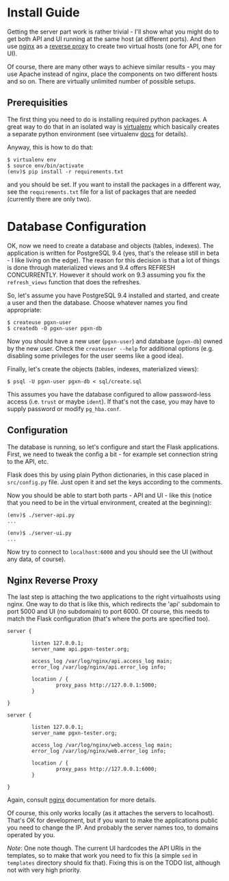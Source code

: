 # Install Guide

Getting the server part work is rather trivial - I'll show what you might
do to get both API and UI running at the same host (at different ports).
And then use [nginx][nginx] as a [reverse proxy][proxy] to create two
virtual hosts (one for API, one for UI).

Of course, there are many other ways to achieve similar results - you may
use Apache instead of nginx, place the components on two different hosts
and so on. There are virtually unlimited number of possible setups.


## Prerequisities

The first thing you need to do is installing required python packages.
A great way to do that in an isolated way is [virtualenv][virtualenv]
which basically creates a separate python environment (see virtualenv
[docs][docs] for details).

Anyway, this is how to do that:

    $ virtualenv env
    $ source env/bin/activate
    (env)$ pip install -r requirements.txt

and you should be set. If you want to install the packages in a different
way, see the `requirements.txt` file for a list of packages that are needed
(currently there are only two).


# Database Configuration

OK, now we need to create a database and objects (tables, indexes). The
application is written for PostgreSQL 9.4 (yes, that's the release
still in beta - I like living on the edge). The reason for this decision
is that a lot of things is done through materialized views and 9.4 offers
REFRESH CONCURRENTLY. However it should work on 9.3 assuming you fix the
`refresh_views` function that does the refreshes.

So, let's assume you have PostgreSQL 9.4 installed and started, and create
a user and then the database. Choose whatever names you find appropriate:

    $ createuse pgxn-user
    $ createdb -O pgxn-user pgxn-db

Now you should have a new user (`pgxn-user`) and database (`pgxn-db`)
owned by the new user. Check the `createuser --help` for additional
options (e.g. disabling some privileges for the user seems like a good idea).

Finally, let's create the objects (tables, indexes, materialized views):

    $ psql -U pgxn-user pgxn-db < sql/create.sql

This assumes you have the database configured to allow password-less
access (i.e. `trust` or maybe `ident`). If that's not the case, you may
have to supply password or modify `pg_hba.conf`.


## Configuration

The database is running, so let's configure and start the Flask applications.
First, we need to tweak the config a bit - for example set connection string
to the API, etc.

Flask does this by using plain Python dictionaries, in this case placed in
`src/config.py` file. Just open it and set the keys according to the comments.

Now you should be able to start both parts - API and UI - like this (notice
that you need to be in the virtual environment, created at the beginning):

    (env)$ ./server-api.py
    ...

    (env)$ ./server-ui.py
    ...
    
Now try to connect to `localhost:6000` and you should see the UI (without
any data, of course).


## Nginx Reverse Proxy

The last step is attaching the two applications to the right virtualhosts
using nginx. One way to do that is like this, which redirects the 'api'
subdomain to port 5000 and UI (no subdomain) to port 6000. Of course, this
needs to match the Flask configuration (that's where the ports are
specified too).

    server {

            listen 127.0.0.1;
            server_name api.pgxn-tester.org;

            access_log /var/log/nginx/api.access_log main;
            error_log /var/log/nginx/api.error_log info;

            location / {
                    proxy_pass http://127.0.0.1:5000;
            }

    }

    server {

            listen 127.0.0.1;
            server_name pgxn-tester.org;

            access_log /var/log/nginx/web.access_log main;
            error_log /var/log/nginx/web.error_log info;

            location / {
                    proxy_pass http://127.0.0.1:6000;
            }

    }

Again, consult [nginx][nginx] documentation for more details.

Of course, this only works locally (as it attaches the servers to localhost).
That's OK for development, but if you want to make the applications public
you need to change the IP. And probably the server names too, to domains
operated by you.

*Note*: One note though. The current UI hardcodes the API URIs in the templates,
so to make that work you need to fix this (a simple `sed` in `templates` directory
should fix that). Fixing this is on the TODO list, although not with very high
priority.

[nginx]: http://nginx.org/
[proxy]: http://en.wikipedia.org/wiki/Reverse_proxy
[virtualenv]: https://pypi.python.org/pypi/virtualenv
[docs]: http://virtualenv.readthedocs.org/en/latest/
